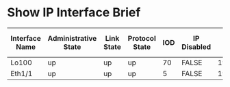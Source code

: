 # Show IP Interface Brief
| Interface Name | Administrative State | Link State | Protocol State | IOD | IP Disabled | Prefix | VRF Name Out |
| -------------- | -------------------- | ---------- | -------------- | --- | ----------- | ------ | ------------ |
| Lo100 | up | up | up | 70 | FALSE | 192.168.100.100 | default |
| Eth1/1 | up | up | up | 5 | FALSE | 192.168.255.138 | default |